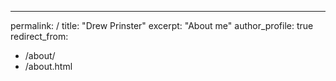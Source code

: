 ---
permalink: /
title: "Drew Prinster"
excerpt: "About me"
author_profile: true
redirect_from: 
  - /about/
  - /about.html

